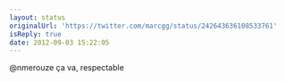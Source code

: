 ```yaml
---
layout: status
originalUrl: 'https://twitter.com/marcgg/status/242643636108533761'
isReply: true
date: 2012-09-03 15:22:05
---
```


@nmerouze ça va, respectable
